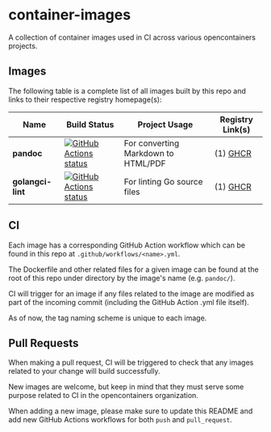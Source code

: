 # container-images

A collection of container images used in CI across various
opencontainers projects.

## Images

The following table is a complete list of all images built by this repo and
links to their respective registry homepage(s):

| Name | Build Status | Project Usage | Registry Link(s) |
| ---- | ------------ | ----- | ---- |
| **pandoc** | [![GitHub Actions status](https://github.com/opencontainers/container-images/workflows/pandoc/badge.svg)](https://github.com/opencontainers/container-images/actions?query=workflow%3Apandoc) | For converting Markdown to HTML/PDF | (1) [GHCR](https://github.com/orgs/opencontainers/packages/container/package/pandoc) |
| **golangci-lint** | [![GitHub Actions status](https://github.com/opencontainers/container-images/workflows/golangci-lint/badge.svg)](https://github.com/opencontainers/container-images/actions?query=workflow%3Agolangci-lint) | For linting Go source files | (1) [GHCR](https://github.com/orgs/opencontainers/packages/container/package/golangci-lint) |

## CI

Each image has a corresponding GitHub Action workflow which can be
found in this repo at `.github/workflows/<name>.yml`.

The Dockerfile and other related files for a given image can be found at the
root of this repo under directory by the image's name (e.g. `pandoc/`).

CI will trigger for an image if any files related to the image are modified
as part of the incoming commit (including the GitHub Action .yml file itself).

As of now, the tag naming scheme is unique to each image.

## Pull Requests

When making a pull request, CI will be triggered to check that any images
related to your change will build successfully.

New images are welcome, but keep in mind that they must serve some purpose
related to CI in the opencontainers organization.

When adding a new image, please make sure to update this README and add
new GitHub Actions workflows for both `push` and `pull_request`.

